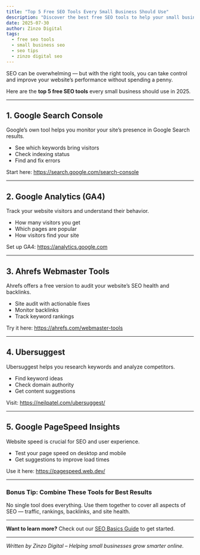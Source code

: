 ```yaml
---
title: "Top 5 Free SEO Tools Every Small Business Should Use"
description: "Discover the best free SEO tools to help your small business improve website traffic and rankings without spending a dime."
date: 2025-07-30
author: Zinzo Digital
tags:
  - free seo tools
  - small business seo
  - seo tips
  - zinzo digital seo
---
```


SEO can be overwhelming — but with the right tools, you can take control and improve your website’s performance without spending a penny.

Here are the **top 5 free SEO tools** every small business should use in 2025.

---

## 1. Google Search Console

Google’s own tool helps you monitor your site’s presence in Google Search results.

- See which keywords bring visitors  
- Check indexing status  
- Find and fix errors  

Start here: <a href="https://search.google.com/search-console" target="_blank" rel="nofollow noopener noreferrer">https://search.google.com/search-console</a>

---

## 2. Google Analytics (GA4)

Track your website visitors and understand their behavior.

- How many visitors you get  
- Which pages are popular  
- How visitors find your site  

Set up GA4: <a href="https://analytics.google.com" target="_blank" rel="nofollow noopener noreferrer">https://analytics.google.com</a>

---

## 3. Ahrefs Webmaster Tools

Ahrefs offers a free version to audit your website’s SEO health and backlinks.

- Site audit with actionable fixes  
- Monitor backlinks  
- Track keyword rankings  

Try it here: <a href="https://ahrefs.com/webmaster-tools" target="_blank" rel="nofollow noopener noreferrer">https://ahrefs.com/webmaster-tools</a>

---

## 4. Ubersuggest

Ubersuggest helps you research keywords and analyze competitors.

- Find keyword ideas  
- Check domain authority  
- Get content suggestions  

Visit: <a href="https://neilpatel.com/ubersuggest/" target="_blank" rel="nofollow noopener noreferrer">https://neilpatel.com/ubersuggest/</a>

---

## 5. Google PageSpeed Insights

Website speed is crucial for SEO and user experience.

- Test your page speed on desktop and mobile  
- Get suggestions to improve load times  

Use it here: <a href="https://pagespeed.web.dev/" target="_blank" rel="nofollow noopener noreferrer">https://pagespeed.web.dev/</a>

---

### Bonus Tip: Combine These Tools for Best Results

No single tool does everything. Use them together to cover all aspects of SEO — traffic, rankings, backlinks, and site health.

---

**Want to learn more?** Check out our <a href="https://sites.google.com/view/zinzodigital/blog/seo-basics" target="_blank" rel="nofollow noopener noreferrer">SEO Basics Guide</a> to get started.

---

*Written by Zinzo Digital – Helping small businesses grow smarter online.*
